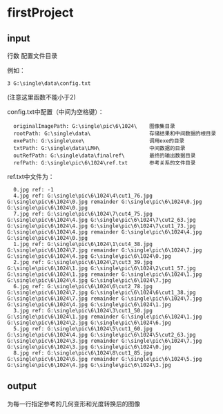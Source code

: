 # firstProject
## input

行数
配置文件目录

例如：

```3 G:\single\data\config.txt```

(注意这里函数不能小于2)

config.txt中配置（中间为空格键）：

```
  originalImagePath: G:\single\pic\6\1024\    图像集目录
  rootPath: G:\single\data\                   存储结果和中间数据的根目录
  exePath: G:\single\exe\                     调用exe的目录
  txtPath: G:\single\data\LMH\                中间数据的目录
  outRefPath: G:\single\data\finalref\        最终的输出数据目录
  refPath: G:\single\pic\6\1024\ref.txt       参考关系的文件目录
```
ref.txt中文件为：
```
  0.jpg ref: -1 
  4.jpg ref: G:\single\pic\6\1024\4\cut1_76.jpg G:\single\pic\6\1024\0.jpg remainder G:\single\pic\6\1024\0.jpg G:\single\pic\6\1024\0.jpg 
  7.jpg ref: G:\single\pic\6\1024\7\cut4_75.jpg G:\single\pic\6\1024\4.jpg G:\single\pic\6\1024\7\cut2_63.jpg G:\single\pic\6\1024\4.jpg G:\single\pic\6\1024\7\cut1_73.jpg G:\single\pic\6\1024\4.jpg remainder G:\single\pic\6\1024\4.jpg G:\single\pic\6\1024\0.jpg 
  1.jpg ref: G:\single\pic\6\1024\1\cut4_38.jpg G:\single\pic\6\1024\7.jpg remainder G:\single\pic\6\1024\7.jpg G:\single\pic\6\1024\4.jpg G:\single\pic\6\1024\0.jpg 
  2.jpg ref: G:\single\pic\6\1024\2\cut3_39.jpg G:\single\pic\6\1024\1.jpg G:\single\pic\6\1024\2\cut1_57.jpg G:\single\pic\6\1024\1.jpg remainder G:\single\pic\6\1024\1.jpg G:\single\pic\6\1024\4.jpg G:\single\pic\6\1024\7.jpg 
  6.jpg ref: G:\single\pic\6\1024\6\cut2_78.jpg G:\single\pic\6\1024\7.jpg G:\single\pic\6\1024\6\cut1_38.jpg G:\single\pic\6\1024\7.jpg remainder G:\single\pic\6\1024\7.jpg G:\single\pic\6\1024\4.jpg G:\single\pic\6\1024\1.jpg 
  3.jpg ref: G:\single\pic\6\1024\3\cut1_50.jpg G:\single\pic\6\1024\1.jpg remainder G:\single\pic\6\1024\1.jpg G:\single\pic\6\1024\2.jpg G:\single\pic\6\1024\6.jpg 
  5.jpg ref: G:\single\pic\6\1024\5\cut1_60.jpg G:\single\pic\6\1024\4.jpg G:\single\pic\6\1024\5\cut2_63.jpg G:\single\pic\6\1024\3.jpg remainder G:\single\pic\6\1024\7.jpg G:\single\pic\6\1024\3.jpg G:\single\pic\6\1024\0.jpg 
  8.jpg ref: G:\single\pic\6\1024\8\cut1_85.jpg G:\single\pic\6\1024\6.jpg remainder G:\single\pic\6\1024\5.jpg G:\single\pic\6\1024\4.jpg G:\single\pic\6\1024\3.jpg 
```

## output

为每一行指定参考的几何变形和光度转换后的图像
